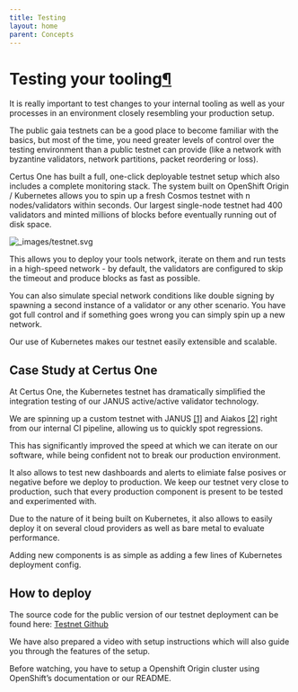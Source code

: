```yaml
---
title: Testing
layout: home
parent: Concepts
---
```


# Testing your tooling[¶](#testing-your-tooling "Permalink to this headline")

It is really important to test changes to your internal tooling as well as your processes in an environment closely resembling your production setup.

The public gaia testnets can be a good place to become familiar with the basics, but most of the time, you need greater levels of control over the testing environment than a public testnet can provide (like a network with byzantine validators, network partitions, packet reordering or loss).

Certus One has built a full, one-click deployable testnet setup which also includes a complete monitoring stack. The system built on OpenShift Origin / Kubernetes allows you to spin up a fresh Cosmos testnet with n nodes/validators within seconds. Our largest single-node testnet had 400 validators and minted millions of blocks before eventually running out of disk space.

![_images/testnet.svg](_images/testnet.svg)

This allows you to deploy your tools network, iterate on them and run tests in a high-speed network - by default, the validators are configured to skip the timeout and produce blocks as fast as possible.

You can also simulate special network conditions like double signing by spawning a second instance of a validator or any other scenario. You have got full control and if something goes wrong you can simply spin up a new network.

Our use of Kubernetes makes our testnet easily extensible and scalable.

## Case Study at Certus One[](#case-study-at-certus-one "Permalink to this headline")

At Certus One, the Kubernetes testnet has dramatically simplified the integration testing of our JANUS active/active validator technology.

We are spinning up a custom testnet with JANUS [[1]](#janus) and Aiakos [[2]](#aiakos) right from our internal CI pipeline, allowing us to quickly spot regressions.

This has significantly improved the speed at which we can iterate on our software, while being confident not to break our production environment.

It also allows to test new dashboards and alerts to elimiate false posives or negative before we deploy to production. We keep our testnet very close to production, such that every production component is present to be tested and experimented with.

Due to the nature of it being built on Kubernetes, it also allows to easily deploy it on several cloud providers as well as bare metal to evaluate performance.

Adding new components is as simple as adding a few lines of Kubernetes deployment config.

## How to deploy[](#how-to-deploy "Permalink to this headline")

The source code for the public version of our testnet deployment can be found here: [Testnet Github](https://github.com/certusone/testnet_deploy)

We have also prepared a video with setup instructions which will also guide you through the features of the setup.

Before watching, you have to setup a Openshift Origin cluster using OpenShift’s documentation or our README.